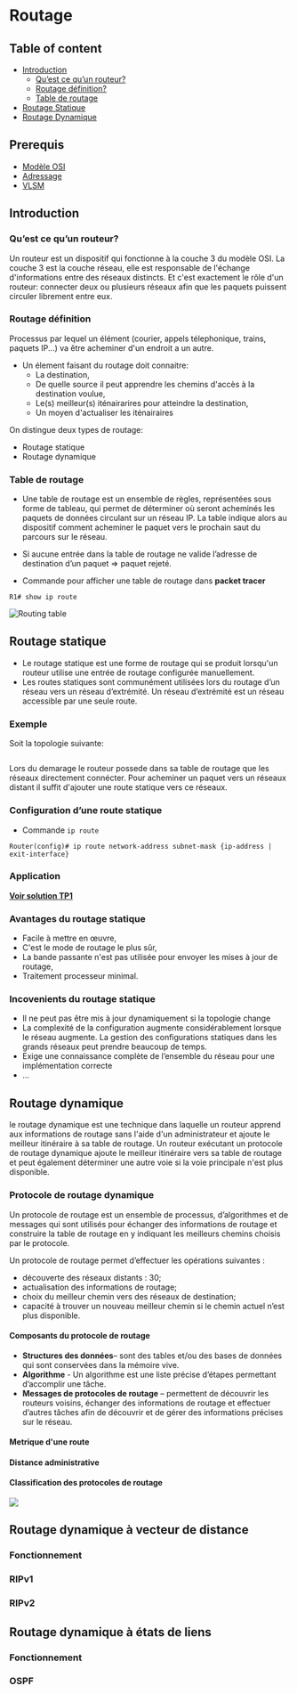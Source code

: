 # Routage

## Table of content

- [Introduction](#introduction)
  - [Qu’est ce qu’un routeur?]()
  - [Routage définition?]()
  - [Table de routage]()
- [Routage Statique]()
- [Routage Dynamique]()

## Prerequis

- [Modèle OSI]()
- [Adressage]()
- [VLSM]()

## Introduction

### Qu’est ce qu’un routeur?

Un routeur est un dispositif qui fonctionne à la couche 3 du modèle OSI. La couche 3 est la couche réseau, elle est responsable de l'échange d'informations entre des réseaux distincts. Et c'est exactement le rôle d'un routeur: connecter deux ou plusieurs réseaux afin que les paquets puissent circuler librement entre eux.

### Routage définition

Processus par lequel un élément (courier, appels télephonique, trains, paquets IP...) va être acheminer d'un endroit a un autre.

- Un élement faisant du routage doit connaitre:
  - La destination,
  - De quelle source il peut apprendre les chemins d'accès à la destination voulue,
  - Le(s) meilleur(s) iténairarires pour atteindre la destination,
  - Un moyen d'actualiser les iténairaires

On distingue deux types de routage:

- Routage statique
- Routage dynamique

### Table de routage

- Une table de routage est un ensemble de règles, représentées sous forme de tableau, qui permet de déterminer où seront acheminés les paquets de données circulant sur un réseau IP. La table indique alors au dispositif comment acheminer le paquet vers le prochain saut du parcours sur le réseau.

- Si aucune entrée dans la table de routage ne valide l’adresse de
  destination d’un paquet => paquet rejeté.
- Commande pour afficher une table de routage dans **packet tracer**

```
R1# show ip route
```

![Routing table](https://www.researchgate.net/profile/Petac-Eugen-2/publication/287208615/figure/fig4/AS:307928004349955@1450427165297/Routing-table-of-R3.png)

## Routage statique

- Le routage statique est une forme de routage qui se produit lorsqu'un routeur utilise une entrée de routage configurée manuellement.
- Les routes statiques sont communément utilisées lors du routage
  d’un réseau vers un réseau d’extrémité. Un réseau d’extrémité
  est un réseau accessible par une seule route.

### Exemple

Soit la topologie suivante:

[comment]: <> (TODO: include an photo of a network)
![]()

Lors du demarage le routeur possede dans sa table de routage que les réseaux directement connécter.
Pour acheminer un paquet vers un réseaux distant il suffit d'ajouter une route statique vers ce réseaux.

### Configuration d’une route statique

- Commande `ip route`

```
Router(config)# ip route network-address subnet-mask {ip-address | exit-interface}
```

### Application

**[Voir solution TP1]()**

### Avantages du routage statique

- Facile à mettre en œuvre,
- C'est le mode de routage le plus sûr,
- La bande passante n'est pas utilisée pour envoyer les mises à jour de routage,
- Traitement processeur minimal.

### Incovenients du routage statique

- Il ne peut pas être mis à jour dynamiquement si la topologie change
- La complexité de la configuration augmente considérablement lorsque le réseau augmente. La gestion des configurations statiques dans les grands réseaux peut prendre beaucoup de temps.
- Exige une connaissance complète de l’ensemble du réseau pour une implémentation correcte
- ...

## Routage dynamique

le routage dynamique est une technique dans laquelle un routeur apprend aux informations de routage sans l'aide d'un administrateur et ajoute le meilleur itinéraire à sa table de routage. Un routeur exécutant un protocole de routage dynamique ajoute le meilleur itinéraire vers sa table de routage et peut également déterminer une autre voie si la voie principale n'est plus disponible.

### Protocole de routage dynamique

Un protocole de routage est un ensemble de processus, d’algorithmes et de
messages qui sont utilisés pour échanger des informations de routage et
construire la table de routage en y indiquant les meilleurs chemins choisis
par le protocole.

Un protocole de routage permet d’effectuer les opérations suivantes :

- découverte des réseaux distants : 30;
- actualisation des informations de routage;
- choix du meilleur chemin vers des réseaux de destination;
- capacité à trouver un nouveau meilleur chemin si le chemin actuel n’est plus disponible.

#### Composants du protocole de routage

- **Structures des données**– sont des tables et/ou des bases de données qui sont conservées dans la mémoire vive.
- **Algorithme** - Un algorithme est une liste précise d’étapes permettant d’accomplir une tâche.
- **Messages de protocoles de routage** – permettent de découvrir les routeurs voisins, échanger des informations de routage et effectuer d’autres tâches afin de découvrir et de gérer des informations précises sur le réseau.

#### Metrique d'une route

[comment]: <> (TODO: Definition d'une métrique et une photo)

#### Distance administrative

[comment]: <> (TODO: Definition d'une distance administartive et une photo)

#### Classification des protocoles de routage

![](https://www.ciscopress.com/content/images/chap3_9781587133237/elementLinks/03fig09.jpg)

[comment]: <> (TODO: A completer)

## Routage dynamique à vecteur de distance

### Fonctionnement

### RIPv1

### RIPv2

## Routage dynamique à états de liens

### Fonctionnement

### OSPF
